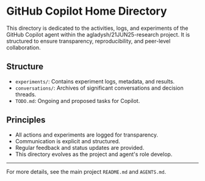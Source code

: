 # GitHub Copilot Home Directory

This directory is dedicated to the activities, logs, and experiments of the GitHub Copilot agent within the agladysh/21JUN25-research project. It is structured to ensure transparency, reproducibility, and peer-level collaboration.

## Structure

- `experiments/`: Contains experiment logs, metadata, and results.
- `conversations/`: Archives of significant conversations and decision threads.
- `TODO.md`: Ongoing and proposed tasks for Copilot.

## Principles

- All actions and experiments are logged for transparency.
- Communication is explicit and structured.
- Regular feedback and status updates are provided.
- This directory evolves as the project and agent's role develop.

---

For more details, see the main project `README.md` and `AGENTS.md`.

